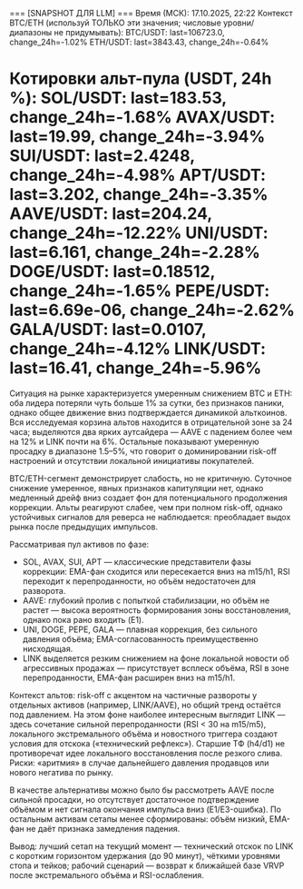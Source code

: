 
=== [SNAPSHOT ДЛЯ LLM] ===
Время (МСК): 17.10.2025, 22:22
Контекст BTC/ETH (используй ТОЛЬКО эти значения; числовые уровни/диапазоны не придумывать):
BTC/USDT: last=106723.0, change_24h=-1.02%
ETH/USDT: last=3843.43, change_24h=-0.64%

Котировки альт-пула (USDT, 24h %):
SOL/USDT: last=183.53, change_24h=-1.68%
AVAX/USDT: last=19.99, change_24h=-3.94%
SUI/USDT: last=2.4248, change_24h=-4.98%
APT/USDT: last=3.202, change_24h=-3.35%
AAVE/USDT: last=204.24, change_24h=-12.22%
UNI/USDT: last=6.161, change_24h=-2.28%
DOGE/USDT: last=0.18512, change_24h=-1.65%
PEPE/USDT: last=6.69e-06, change_24h=-2.62%
GALA/USDT: last=0.0107, change_24h=-4.12%
LINK/USDT: last=16.41, change_24h=-5.96%
==========================

Ситуация на рынке характеризуется умеренным снижением BTC и ETH: оба лидера потеряли чуть больше 1% за сутки, без признаков паники, однако общее движение вниз подтверждается динамикой альткоинов. Вся исследуемая корзина альтов находится в отрицательной зоне за 24 часа; выделяются два ярких аутсайдера — AAVE с падением более чем на 12% и LINK почти на 6%. Остальные показывают умеренную просадку в диапазоне 1.5–5%, что говорит о доминировании risk-off настроений и отсутствии локальной инициативы покупателей.

BTC/ETH-сегмент демонстрирует слабость, но не критичную. Суточное снижение умеренное, явных признаков капитуляции нет, однако медленный дрейф вниз создает фон для потенциального продолжения коррекции. Альты реагируют слабее, чем при полном risk-off, однако устойчивых сигналов для реверса не наблюдается: преобладает выдох рынка после предыдущих импульсов.

Рассматривая пул активов по фазе:
- SOL, AVAX, SUI, APT — классические представители фазы коррекции: EMA-фан сходится или пересекается вниз на m15/h1, RSI переходит к перепроданности, но объём недостаточен для разворота.
- AAVE: глубокий пролив с попыткой стабилизации, но объём не растет — высока вероятность формирования зоны восстановления, однако пока рано входить (E1).
- UNI, DOGE, PEPE, GALA — плавная коррекция, без сильного давления объёма; EMA-согласованность преимущественно нисходящая.
- LINK выделяется резким снижением на фоне локальной новости об агрессивных продажах — присутствует всплеск объёма, RSI в зоне перепроданности, EMA-фан расширен вниз на m15/h1.

Контекст альтов: risk-off c акцентом на частичные развороты у отдельных активов (например, LINK/AAVE), но общий тренд остаётся под давлением. На этом фоне наиболее интересным выглядит LINK — здесь сочетание сильной перепроданности (RSI < 30 на m15/m5), локального экстремального объёма и новостного триггера создают условия для отскока («технический рефлекс»). Старшие ТФ (h4/d1) не противоречат идее локального восстановления после резкого слива. Риски: «аритмия» в случае дальнейшего давления продавцов или нового негатива по рынку.

В качестве альтернативы можно было бы рассмотреть AAVE после сильной просадки, но отсутствует достаточное подтверждение объёмом и нет сигнала окончания импульса вниз (E1/E3-ошибка). По остальным активам сетапы менее сформированы: объём низкий, EMA-фан не даёт признака замедления падения.

Вывод: лучший сетап на текущий момент — технический отскок по LINK с коротким горизонтом удержания (до 90 минут), чёткими уровнями стопа и тейков; рабочий сценарий — возврат к ближайшей базе VRVP после экстремального объёма и RSI-ослабления.
